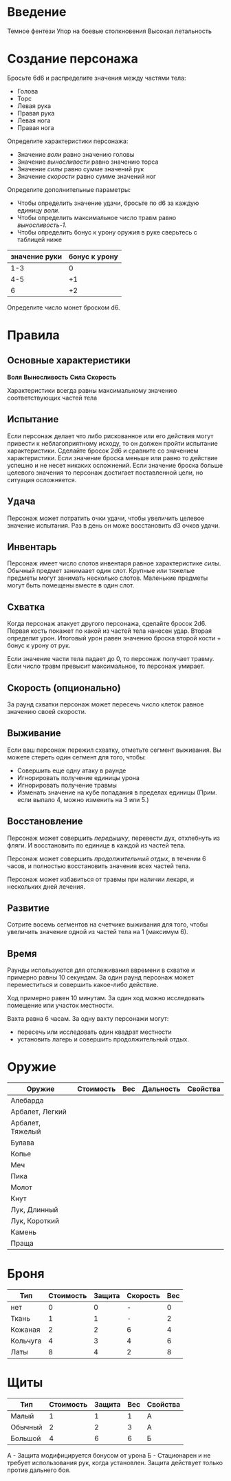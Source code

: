 # Введение

Темное фентези
Упор на боевые столкновения
Высокая летальность


# Создание персонажа

Бросьте 6d6 и распределите значения между частями тела:  
* Голова  
* Торс  
* Левая рука  
* Правая рука  
* Левая нога  
* Правая нога  

Определите характеристики персонажа:  
* Значение *воли* равно значению головы  
* Значение *выносливости* равно значению торса  
* Значение *силы* равно сумме значений рук  
* Значение *скорости* равно сумме значений ног  

Определите дополнительные параметры:  
* Чтобы определить значение удачи, бросьте по d6 за каждую единицу *воли*.    
* Чтобы определить максимальное число травм равно *выносливость-1*.    
* Чтобы определить бонус к урону оружия в руке сверьтесь с таблицей ниже    

значение руки|бонус к урону   
----|---  
1-3| 0  
4-5| +1  
6| +2  

Определите число монет броском d6.

# Правила

## Основные характеристики

**Воля** 
**Выносливость**
**Сила**
**Скорость**

Характеристики всегда равны максимальному значению соответствующих частей тела

## Испытание

Если персонаж делает что либо рискованное или его действия могут привести к неблагоприятному исходу, то он должен пройти испытание характеристики. Сделайте бросок 2d6 и сравните со значением характеристики. Если значение броска меньше или равно то действие успешно и не несет никаких осложнений. Если значение броска больше целевого значения то персонаж достигает поставленной цели, но ситуация осложняется.  

## Удача

Персонаж может потратить очки удачи, чтобы увеличить целевое значение испытания. Раз в день он може восстановить d3 очков удачи.
 
## Инвентарь

Персонаж имеет число слотов инвентаря равное характеристике *силы*.  
Обычный предмет занимаает один слот.
Крупные или тяжелые предметы могут занимать несколько слотов. Маленькие предметы могут быть помещены вместе в один слот.

## Схватка

Когда персонаж атакует другого персонажа, сделайте бросок 2d6. Первая кость покажет по какой из частей тела нанесен удар. Вторая определит урон.
Итоговый урон равен значению броска второй кости + бонус к урону от рук.

Если значение части тела падает до 0, то персонаж получает травму.
Если число травм превысит максимальное, то персонаж умирает.

## Скорость (опционально)

За раунд схватки персонаж может пересечь число клеток равное значению своей скорости. 

## Выживание

Если ваш персонаж пережил схватку, отметьте сегмент выживания.
Вы можете стереть один сегмент для того, чтобы:
* Совершить еще одну атаку в раунде
* Игнорировать получение единицы урона
* Игнорировать получение травмы
* Изменать значение на кубе попадания в пределах единицы (Прим. если выпало 4, можно изменить на 3 или 5.)

## Восстановление

Персонаж может совершить *передышку*, перевести дух, отхлебнуть из фляги. И восстановить по единице в каждой из частей тела.

Персонаж может совершить *продолжительный отдых*, в течении 6 часов, и полностью восстановить значения всех частей тела.

Персонаж может избавиться от травмы при наличии лекаря, и нескольких дней лечения.


## Развитие

Сотрите восемь сегментов на счетчике выживания для того, чтобы увеличить значение одной из частей тела на 1 (максимум 6).  

## Время

Раунды используются для отслеживания ввремени в схватке и примерно равны 10 секундам.
За один раунд персонаж может переместиться и совершить какое-либо действие.   

Ход примерно равен 10 минутам.
За один ход можно исследовать помещение или участок местности.   

Вахта равна 6 часам. За одну вахту персонажи могут:  
* пересечь или исследовать один квадрат местности  
* установить лагерь и совершить продолжительный отдых.  



# Оружие

Оружие | Стоимость | Вес | Дальность | Свойства
---|---|---|---|---
Алебарда||||
Арбалет, Легкий||||
Арбалет, Тяжелый||||
Булава||||
Копье||||
Меч||||
Пика||||
Молот||||
Кнут||||
Лук, Длинный||||
Лук, Короткий||||
Камень||||
Праща||||

# Броня

Тип | Стоимость | Защита | Скорость | Вес
---|---|---|---|---
нет|0|0|-|0
Ткань|1|1|-|2
Кожаная|2|2|6|4
Кольчуга|4|3|4|6
Латы|8|4|2|8

# Щиты

Тип | Стоимость | Защита | Вес | Свойства
---|---|---|---|---
Малый|1|1|1|А
Обычный|2|2|3|А
Большой|4|6|6|Б

А - Защита модифицируется бонусом от урона
Б - Стационарен и не требует использования рук, когда установлен. Защита действует только против дальнего боя.